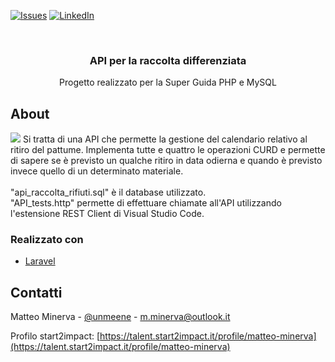 <!-- PROJECT SHIELDS -->

[![Issues][issues-shield]](https://github.com/matteo-minerva/api-raccolta-differenziata/issues)
[![LinkedIn][linkedin-shield]](https://www.linkedin.com/in/m-minerva/)

<!-- PROJECT LOGO -->
<br />
<p align="center">
  <h3 align="center">API per la raccolta differenziata</h3>

  <p align="center">
   Progetto realizzato per la Super Guida PHP e MySQL
</p>

<!-- RIGUARDO IL PROGETTO -->

## About

<img src="https://i.imgur.com/s0BysDT.png"/>
Si tratta di una API che permette la gestione del calendario relativo al ritiro del pattume. Implementa tutte e quattro le operazioni CURD e permette di sapere se è previsto un qualche ritiro in data odierna e quando è previsto invece quello di un determinato materiale.
<br>
<br>
"api_raccolta_rifiuti.sql" è il database utilizzato. <br>
"API_tests.http" permette di effettuare chiamate all'API utilizzando l'estensione REST Client di Visual Studio Code.

### Realizzato con

-   [Laravel](https://laravel.com/)

<!-- CONTATTI -->

## Contatti

Matteo Minerva - [@unmeene](https://twitter.com/unmeene) - m.minerva@outlook.it

Profilo start2impact: [https://talent.start2impact.it/profile/matteo-minerva](https://talent.start2impact.it/profile/matteo-minerva)

<!-- MARKDOWN LINKS & IMAGES -->
<!-- https://www.markdownguide.org/basic-syntax/#reference-style-links -->

[issues-shield]: https://img.shields.io/github/issues/matteo-minerva/api-raccolta-differenziata/repo.svg?style=for-the-badge
[linkedin-shield]: https://img.shields.io/badge/-LinkedIn-black.svg?style=for-the-badge&logo=linkedin&colorB=555
[linkedin-url]: https://linkedin.com/in/matteo-minerva
